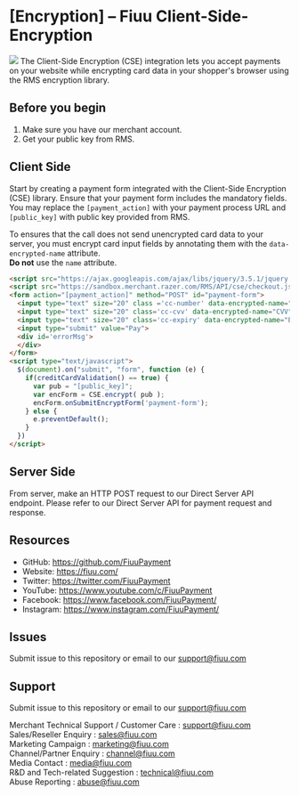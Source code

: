 
# [Encryption] – Fiuu Client-Side-Encryption
<img src="https://user-images.githubusercontent.com/38641542/157029625-e07deaa8-3adb-472f-a0e6-eb359d7a7636.jpg">
The Client-Side Encryption (CSE) integration lets you accept payments on your website while encrypting card data in your shopper's browser using the RMS encryption library.

## Before you begin
1) Make sure you have our merchant account.
2) Get your public key from RMS.

## Client Side
Start by creating a payment form integrated with the Client-Side Encryption (CSE) library. Ensure that your payment form includes the mandatory fields. You may replace the `[payment_action]` with your payment process URL and `[public_key]` with public key provided from RMS.

To ensures that the call does not send unencrypted card data to your server, you must encrypt card input fields by annotating them with the `data-encrypted-name` attribute.  
**Do not** use the `name` attribute.

```html
<script src="https://ajax.googleapis.com/ajax/libs/jquery/3.5.1/jquery.min.js"></script>
<script src="https://sandbox.merchant.razer.com/RMS/API/cse/checkout.js"></script>
<form action="[payment_action]" method="POST" id="payment-form">
  <input type="text" size="20" class ='cc-number' data-encrypted-name="PAN" placeholder="CC NUM" maxlength="19" required/>
  <input type="text" size="20" class='cc-cvv' data-encrypted-name="CVV" placeholder="CVV" maxlength="3" required/>
  <input type="text" size="20" class='cc-expiry' data-encrypted-name="EXPIRY" placeholder="MM/YYYY" maxlength="7" required/>
  <input type="submit" value="Pay">
  <div id='errorMsg'>
  </div> 
</form>
<script type="text/javascript">
  $(document).on("submit", "form", function (e) {
    if(creditCardValidation() == true) {
      var pub = "[public_key]";
      var encForm = CSE.encrypt( pub );
      encForm.onSubmitEncryptForm('payment-form');
    } else {
      e.preventDefault();
    } 
  })
</script>
```        
## Server Side
From server, make an HTTP POST request to our Direct Server API endpoint. Please refer to our Direct Server API for payment request and response.


## Resources
- GitHub:     https://github.com/FiuuPayment
- Website:    https://fiuu.com/
- Twitter:    https://twitter.com/FiuuPayment
- YouTube:    https://www.youtube.com/c/FiuuPayment
- Facebook:   https://www.facebook.com/FiuuPayment/
- Instagram:  https://www.instagram.com/FiuuPayment/


Issues
------------

Submit issue to this repository or email to our support@fiuu.com


## Support

Submit issue to this repository or email to our support@fiuu.com

Merchant Technical Support / Customer Care : support@fiuu.com<br>
Sales/Reseller Enquiry : sales@fiuu.com<br>
Marketing Campaign : marketing@fiuu.com<br>
Channel/Partner Enquiry : channel@fiuu.com<br>
Media Contact : media@fiuu.com<br>
R&D and Tech-related Suggestion : technical@fiuu.com<br>
Abuse Reporting : abuse@fiuu.com
